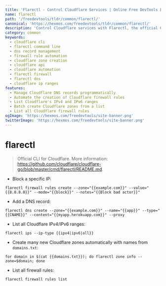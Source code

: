 ```yaml
---
title: 'Flarectl - Control Cloudflare Services | Online Free DevTools by Hexmos'
name: flarectl
path: '/freedevtools/tldr/common/flarectl/'
canonical: 'https://hexmos.com/freedevtools/tldr/common/flarectl/'
description: 'Control Cloudflare services with Flarectl, the official CLI tool. Automate DNS record management, firewall rule creation, and IP range listing. Free online tool, no registration required.'
category: common
keywords:
  - cloudflare cli
  - flarectl command line
  - dns record management
  - firewall rule automation
  - cloudflare zone creation
  - cloudflare api
  - cloudflare automation
  - flarectl firewall
  - flarectl dns
  - cloudflare ip ranges
features:
  - Manage Cloudflare DNS records programmatically
  - Automate the creation of Cloudflare firewall rules
  - List Cloudflare's IPv4 and IPv6 ranges
  - Batch create Cloudflare zones from a list
  - List all Cloudflare firewall rules
ogImage: 'https://hexmos.com/freedevtools/site-banner.png'
twitterImage: 'https://hexmos.com/freedevtools/site-banner.png'
---
```


# flarectl

> Official CLI for Cloudflare.
> More information: <https://github.com/cloudflare/cloudflare-go/blob/master/cmd/flarectl/README.md>.

- Block a specific IP:

`flarectl firewall rules create --zone="{{example.com}}" --value="{{8.8.8.8}}" --mode="{{block}}" --notes="{{Block bad actor}}"`

- Add a DNS record:

`flarectl dns create --zone="{{example.com}}" --name="{{app}}" --type="{{CNAME}}" --content="{{myapp.herokuapp.com}}" --proxy`

- List all Cloudflare IPv4/IPv6 ranges:

`flarectl ips --ip-type {{ipv4|ipv6|all}}`

- Create many new Cloudflare zones automatically with names from `domains.txt`:

`for domain in $(cat {{domains.txt}}); do flarectl zone info --zone=$domain; done`

- List all firewall rules:

`flarectl firewall rules list`
